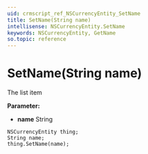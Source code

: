 ```yaml
---
uid: crmscript_ref_NSCurrencyEntity_SetName
title: SetName(String name)
intellisense: NSCurrencyEntity.SetName
keywords: NSCurrencyEntity, GetName
so.topic: reference
---
```


# SetName(String name)

The list item

**Parameter:** 
 - **name** String

```crmscript
NSCurrencyEntity thing;
String name;
thing.SetName(name);
```

